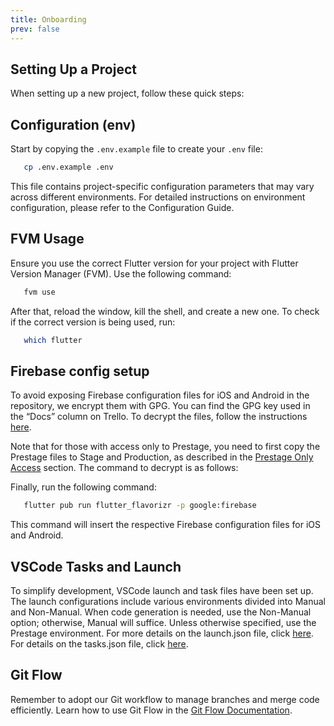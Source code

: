 ```yaml
---
title: Onboarding 
prev: false
---
```


## Setting Up a Project

When setting up a new project, follow these quick steps:

## Configuration (env)

Start by copying the `.env.example` file to create your `.env` file:

```bash
   cp .env.example .env
```

This file contains project-specific configuration parameters that may vary across different environments. For detailed instructions on environment configuration, please refer to the Configuration Guide.

## FVM Usage

Ensure you use the correct Flutter version for your project with Flutter Version Manager (FVM). Use the following command:

```bash
   fvm use
```

After that, reload the window, kill the shell, and create a new one. To check if the correct version is being used, run:

```bash
   which flutter
```

## Firebase config setup

To avoid exposing Firebase configuration files for iOS and Android in the repository, we encrypt them with GPG. You can find the GPG key used in the “Docs” column on Trello. To decrypt the files, follow the instructions [here](/implementations/firebase/decryption).

Note that for those with access only to Prestage, you need to first copy the Prestage files to Stage and Production, as described in the  [Prestage Only Access](/implementations/firebase/prestage-only-access) section. The command to decrypt is as follows:

Finally, run the following command:

```bash
   flutter pub run flutter_flavorizr -p google:firebase
```

This command will insert the respective Firebase configuration files for iOS and Android.

## VSCode Tasks and Launch

To simplify development, VSCode launch and task files have been set up. The launch configurations include various environments divided into Manual and Non-Manual. When code generation is needed, use the Non-Manual option; otherwise, Manual will suffice. Unless otherwise specified, use the Prestage environment.
For more details on the launch.json file, click [here](/getting-started/visual-studio-code#vscode-launch).
For details on the tasks.json file, click [here](/getting-started/visual-studio-code#vscode-tasks).

## Git Flow

Remember to adopt our Git workflow to manage branches and merge code efficiently. Learn how to use Git Flow in the [Git Flow Documentation](/git-flow/).
